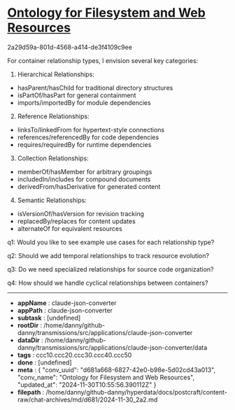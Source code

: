 # [Ontology for Filesystem and Web Resources](https://claude.ai/chat/d681a668-6827-42e0-b98e-5d02cd43a013)

2a29d59a-801d-4568-a414-de3f4109c9ee

 For container relationship types, I envision several key categories:

1. Hierarchical Relationships:
- hasParent/hasChild for traditional directory structures
- isPartOf/hasPart for general containment
- imports/importedBy for module dependencies

2. Reference Relationships:
- linksTo/linkedFrom for hypertext-style connections
- references/referencedBy for code dependencies
- requires/requiredBy for runtime dependencies

3. Collection Relationships:
- memberOf/hasMember for arbitrary groupings
- includedIn/includes for compound documents
- derivedFrom/hasDerivative for generated content

4. Semantic Relationships:
- isVersionOf/hasVersion for revision tracking
- replacedBy/replaces for content updates
- alternateOf for equivalent resources

q1: Would you like to see example use cases for each relationship type?

q2: Should we add temporal relationships to track resource evolution?

q3: Do we need specialized relationships for source code organization?

q4: How should we handle cyclical relationships between containers?

---

* **appName** : claude-json-converter
* **appPath** : claude-json-converter
* **subtask** : [undefined]
* **rootDir** : /home/danny/github-danny/transmissions/src/applications/claude-json-converter
* **dataDir** : /home/danny/github-danny/transmissions/src/applications/claude-json-converter/data
* **tags** : ccc10.ccc20.ccc30.ccc40.ccc50
* **done** : [undefined]
* **meta** : {
  "conv_uuid": "d681a668-6827-42e0-b98e-5d02cd43a013",
  "conv_name": "Ontology for Filesystem and Web Resources",
  "updated_at": "2024-11-30T10:55:56.390112Z"
}
* **filepath** : /home/danny/github-danny/hyperdata/docs/postcraft/content-raw/chat-archives/md/d681/2024-11-30_2a2.md